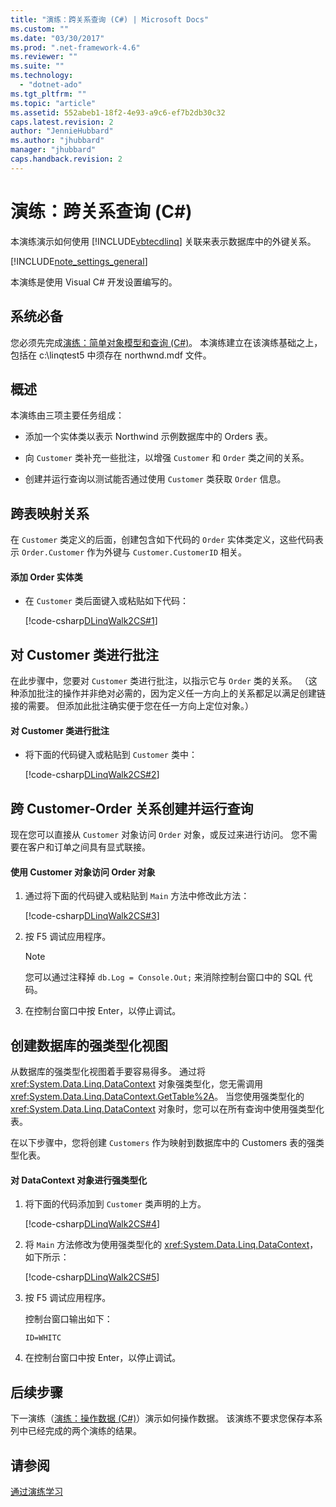 ```yaml
---
title: "演练：跨关系查询 (C#) | Microsoft Docs"
ms.custom: ""
ms.date: "03/30/2017"
ms.prod: ".net-framework-4.6"
ms.reviewer: ""
ms.suite: ""
ms.technology: 
  - "dotnet-ado"
ms.tgt_pltfrm: ""
ms.topic: "article"
ms.assetid: 552abeb1-18f2-4e93-a9c6-ef7b2db30c32
caps.latest.revision: 2
author: "JennieHubbard"
ms.author: "jhubbard"
manager: "jhubbard"
caps.handback.revision: 2
---
```

# 演练：跨关系查询 (C#)
本演练演示如何使用 [!INCLUDE[vbtecdlinq](../../../../../../includes/vbtecdlinq-md.md)] 关联来表示数据库中的外键关系。  
  
 [!INCLUDE[note_settings_general](../../../../../../includes/note-settings-general-md.md)]  
  
 本演练是使用 Visual C\# 开发设置编写的。  
  
## 系统必备  
 您必须先完成[演练：简单对象模型和查询 \(C\#\)](../../../../../../docs/framework/data/adonet/sql/linq/walkthrough-simple-object-model-and-query-csharp.md)。  本演练建立在该演练基础之上，包括在 c:\\linqtest5 中须存在 northwnd.mdf 文件。  
  
## 概述  
 本演练由三项主要任务组成：  
  
-   添加一个实体类以表示 Northwind 示例数据库中的 Orders 表。  
  
-   向 `Customer` 类补充一些批注，以增强 `Customer` 和 `Order` 类之间的关系。  
  
-   创建并运行查询以测试能否通过使用 `Customer` 类获取 `Order` 信息。  
  
## 跨表映射关系  
 在 `Customer` 类定义的后面，创建包含如下代码的 `Order` 实体类定义，这些代码表示 `Order.Customer` 作为外键与 `Customer.CustomerID` 相关。  
  
#### 添加 Order 实体类  
  
-   在 `Customer` 类后面键入或粘贴如下代码：  
  
     [!code-csharp[DLinqWalk2CS#1](../../../../../../samples/snippets/csharp/VS_Snippets_Data/DLinqWalk2CS/cs/Program.cs#1)]  
  
## 对 Customer 类进行批注  
 在此步骤中，您要对 `Customer` 类进行批注，以指示它与 `Order` 类的关系。  （这种添加批注的操作并非绝对必需的，因为定义任一方向上的关系都足以满足创建链接的需要。  但添加此批注确实便于您在任一方向上定位对象。）  
  
#### 对 Customer 类进行批注  
  
-   将下面的代码键入或粘贴到 `Customer` 类中：  
  
     [!code-csharp[DLinqWalk2CS#2](../../../../../../samples/snippets/csharp/VS_Snippets_Data/DLinqWalk2CS/cs/Program.cs#2)]  
  
## 跨 Customer\-Order 关系创建并运行查询  
 现在您可以直接从 `Customer` 对象访问 `Order` 对象，或反过来进行访问。  您不需要在客户和订单之间具有显式联接。  
  
#### 使用 Customer 对象访问 Order 对象  
  
1.  通过将下面的代码键入或粘贴到 `Main` 方法中修改此方法：  
  
     [!code-csharp[DLinqWalk2CS#3](../../../../../../samples/snippets/csharp/VS_Snippets_Data/DLinqWalk2CS/cs/Program.cs#3)]  
  
2.  按 F5 调试应用程序。  
  
    > [!NOTE]
    >  您可以通过注释掉 `db.Log = Console.Out;` 来消除控制台窗口中的 SQL 代码。  
  
3.  在控制台窗口中按 Enter，以停止调试。  
  
## 创建数据库的强类型化视图  
 从数据库的强类型化视图着手要容易得多。  通过将 <xref:System.Data.Linq.DataContext> 对象强类型化，您无需调用 <xref:System.Data.Linq.DataContext.GetTable%2A>。  当您使用强类型化的 <xref:System.Data.Linq.DataContext> 对象时，您可以在所有查询中使用强类型化表。  
  
 在以下步骤中，您将创建 `Customers` 作为映射到数据库中的 Customers 表的强类型化表。  
  
#### 对 DataContext 对象进行强类型化  
  
1.  将下面的代码添加到 `Customer` 类声明的上方。  
  
     [!code-csharp[DLinqWalk2CS#4](../../../../../../samples/snippets/csharp/VS_Snippets_Data/DLinqWalk2CS/cs/Program.cs#4)]  
  
2.  将 `Main` 方法修改为使用强类型化的 <xref:System.Data.Linq.DataContext>，如下所示：  
  
     [!code-csharp[DLinqWalk2CS#5](../../../../../../samples/snippets/csharp/VS_Snippets_Data/DLinqWalk2CS/cs/Program.cs#5)]  
  
3.  按 F5 调试应用程序。  
  
     控制台窗口输出如下：  
  
     `ID=WHITC`  
  
4.  在控制台窗口中按 Enter，以停止调试。  
  
## 后续步骤  
 下一演练（[演练：操作数据 \(C\#\)](../../../../../../docs/framework/data/adonet/sql/linq/walkthrough-manipulating-data-csharp.md)）演示如何操作数据。  该演练不要求您保存本系列中已经完成的两个演练的结果。  
  
## 请参阅  
 [通过演练学习](../../../../../../docs/framework/data/adonet/sql/linq/learning-by-walkthroughs.md)